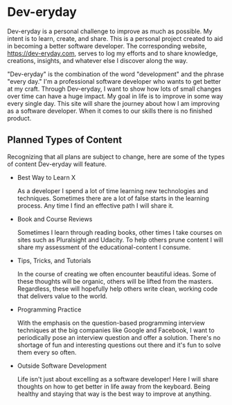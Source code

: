 # Dev-eryday
Dev-eryday is a personal challenge to improve as much as possible. My intent is to learn, create, and share. This is a personal project created to aid in becoming a better software developer. The corresponding website, https://dev-eryday.com, serves to log my efforts and to share knowledge, creations, insights, and whatever else I discover along the way.

"Dev-eryday" is the combination of the word "development" and the phrase "every day." I'm a professional software developer who wants to get better at my craft. Through Dev-eryday, I want to show how lots of small changes over time can have a huge impact. My goal in life is to improve in some way every single day. This site will share the journey about how I am improving as a software developer. When it comes to our skills there is no finished product.

Planned Types of Content
--------------
Recognizing that all plans are subject to change, here are some of the types of content Dev-eryday will feature.

+ Best Way to Learn X

  As a developer I spend a lot of time learning new technologies and techniques. Sometimes there are a lot of false starts in the learning process. Any time I find an effective path I will share it.

+ Book and Course Reviews

  Sometimes I learn through reading books, other times I take courses on sites such as Pluralsight and Udacity. To help others prune content I will share my assessment of the educational-content I consume.

+ Tips, Tricks, and Tutorials

  In the course of creating we often encounter beautiful ideas. Some of these thoughts will be organic, others will be lifted from the masters. Regardless, these will hopefully help others write clean, working code that delivers value to the world.

+ Programming Practice

  With the emphasis on the question-based programming interview techniques at the big companies like Google and Facebook, I want to periodically pose an interview question and offer a solution. There's no shortage of fun and interesting questions out there and it's fun to solve them every so often.

+ Outside Software Development

  Life isn't just about excelling as a software developer! Here I will share thoughts on how to get better in life away from the keyboard. Being healthy and staying that way is the best way to improve at anything.
